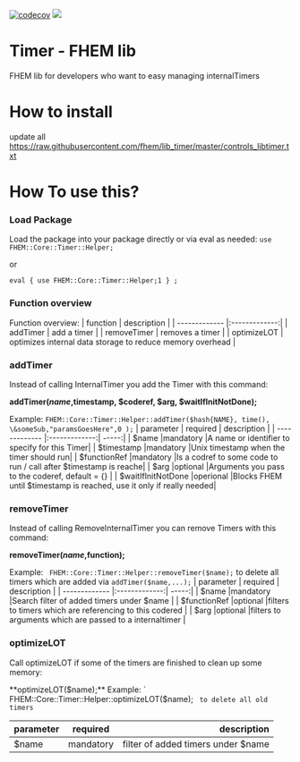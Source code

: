 [![codecov](https://codecov.io/gh/fhem/lib_timer/branch/master/graph/badge.svg)](https://codecov.io/gh/fhem/lib_timer)
![](https://github.com//fhem/lib_timer/workflows/Perl%20Modules%26FHEM%20Unittests/badge.svg?branch=master)

Timer - FHEM lib 
======


FHEM lib  for developers who want to easy managing internalTimers



How to install
======
update all https://raw.githubusercontent.com/fhem/lib_timer/master/controls_libtimer.txt

How To use this?
=====
### Load Package

Load the package into your package directly or via eval as needed:
`use FHEM::Core::Timer::Helper;`

or 

`eval { use FHEM::Core::Timer::Helper;1 } ;`

### Function overview

Function overview:
| function     | description  |
| ------------- |:-------------:| 
| addTimer    | add a timer |
| removeTimer | removes a timer |
| optimizeLOT | optimizes internal data storage to reduce memory overhead |

### addTimer

Instead of calling InternalTimer you add the Timer with this command:

**addTimer($name,$timestamp, $coderef, $arg, $waitIfInitNotDone);**

Example:
`FHEM::Core::Timer::Helper::addTimer($hash{NAME}, time(), \&someSub,"paramsGoesHere",0 );`
| parameter     | required | description  |
| ------------- |:-------------:| -----:|
| $name                 |mandatory   |A name or identifier to specify for this Timer|
| $timestamp            |mandatory   |Unix timestamp when the timer should run|
| $functionRef          |mandatory   |Is a codref to some code to run / call after $timestamp is reache|
| $arg                  |optional    |Arguments you pass to the coderef, default = {} |
| $waitIfInitNotDone    |operional   |Blocks FHEM until $timestamp is reached, use it only if really needed|


### removeTimer

Instead of calling RemoveInternalTimer you can remove Timers with this command:

**removeTimer($name,$function);** 

Example:
`  FHEM::Core::Timer::Helper::removeTimer($name); ` to delete all timers which are added via `addTimer($name,...);`
| parameter     | required | description  |
| ------------- |:-------------:| -----:|
| $name                 |mandatory   |Search filter of added timers under $name |
| $functionRef          |optional    |filters to timers which are referencing to this codered |
| $arg                  |optional    |filters to arguments which are passed to a internaltimer |

### optimizeLOT

Call optimizeLOT if some of the timers are finished to clean up some memory:

**optimizeLOT($name);** 
Example:
`  FHEM::Core::Timer::Helper::optimizeLOT($name); ` to delete all old timers`

| parameter     | required | description  |
| ------------- |:-------------:| -----:|
| $name                 |mandatory   | filter of added timers under $name |
